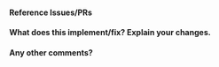 <!--
Thanks for contributing a pull request! Please ensure you have taken a look at
the contribution guidelines: https://github.com/microsoft/graspologic/CONTRIBUTING.md#how-to-create-an-actionable-bug-report
-->

#### Reference Issues/PRs
<!--
Example: Fixes #1234. See also #3456.
Please use keywords (e.g., Fixes) to create link to the issues or pull requests
you resolved, so that they will automatically be closed when your pull request
is merged. See https://github.com/blog/1506-closing-issues-via-pull-requests
-->


#### What does this implement/fix? Explain your changes.


#### Any other comments?
